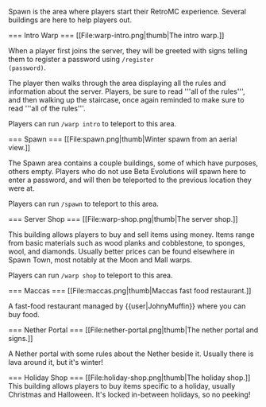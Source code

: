 Spawn is the area where players start their RetroMC experience. Several buildings are here to help players out.

=== Intro Warp ===
[[File:warp-intro.png|thumb|The intro warp.]]

When a player first joins the server, they will be greeted with signs telling them to register a password using <code>/register (password)</code>.

The player then walks through the area displaying all the rules and information about the server.
Players, be sure to read '''all of the rules''', and then walking up the staircase, once again reminded to make sure to read '''all of the rules'''.

Players can run <code>/warp intro</code> to teleport to this area.

=== Spawn ===
[[File:spawn.png|thumb|Winter spawn from an aerial view.]]

The Spawn area contains a couple buildings, some of which have purposes, others empty. Players who do not use Beta Evolutions will spawn here to enter a password, and will then be teleported to the previous location they were at.

Players can run <code>/spawn</code> to teleport to this area.

=== Server Shop ===
[[File:warp-shop.png|thumb|The server shop.]]

This building allows players to buy and sell items using money. Items range from basic materials such as wood planks and cobblestone, to sponges, wool, and diamonds. Usually better prices can be found elsewhere in Spawn Town, most notably at the Moon and Mall warps.

Players can run <code>/warp shop</code> to teleport to this area.

=== Maccas ===
[[File:maccas.png|thumb|Maccas fast food restaurant.]]

A fast-food restaurant managed by {{user|JohnyMuffin}} where you can buy food.

=== Nether Portal ===
[[File:nether-portal.png|thumb|The nether portal and signs.]]

A Nether portal with some rules about the Nether beside it. Usually there is lava around it, but it's winter!

=== Holiday Shop ===
[[File:holiday-shop.png|thumb|The holiday shop.]]
This building allows players to buy items specific to a holiday, usually Christmas and Halloween. It's locked in-between holidays, so no peeking!
